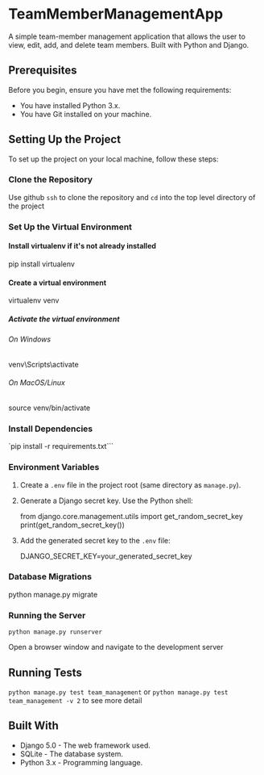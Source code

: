 # TeamMemberManagementApp

A simple team-member management application that allows the user to view, edit, add, and delete team members. Built with Python and Django.

## Prerequisites

Before you begin, ensure you have met the following requirements:
- You have installed Python 3.x.
- You have Git installed on your machine.

## Setting Up the Project

To set up the project on your local machine, follow these steps:

### Clone the Repository

Use github `ssh` to clone the repository and `cd` into the top level directory of the project

### Set Up the Virtual Environment

#### Install virtualenv if it's not already installed
pip install virtualenv

#### Create a virtual environment
virtualenv venv

##### Activate the virtual environment
###### On Windows
venv\Scripts\activate
###### On MacOS/Linux
source venv/bin/activate

### Install Dependencies

`pip install -r requirements.txt```

### Environment Variables

1. Create a `.env` file in the project root (same directory as `manage.py`).
2. Generate a Django secret key. Use the Python shell:

    from django.core.management.utils import get_random_secret_key
    print(get_random_secret_key())

3. Add the generated secret key to the `.env` file:

    DJANGO_SECRET_KEY=your_generated_secret_key

### Database Migrations

python manage.py migrate

### Running the Server

`python manage.py runserver`

Open a browser window and navigate to the development server

## Running Tests

`python manage.py test team_management` or `python manage.py test team_management -v 2` to see more detail

## Built With

- Django 5.0 - The web framework used.
- SQLite - The database system.
- Python 3.x - Programming language.
